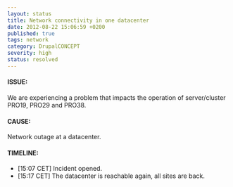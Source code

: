 ```yaml
---
layout: status
title: Network connectivity in one datacenter
date: 2012-08-22 15:06:59 +0200
published: true
tags: network
category: DrupalCONCEPT
severity: high
status: resolved
---
```


#### ISSUE:

We are experiencing a problem that impacts the operation of server/cluster PRO19, PRO29 and PRO38. 


#### CAUSE:

Network outage at a datacenter.


#### TIMELINE:

* [15:07 CET] Incident opened. 
* [15:17 CET] The datacenter is reachable again, all sites are back.
